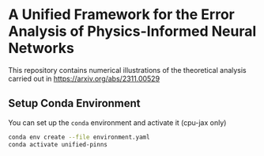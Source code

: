 # A Unified Framework for the Error Analysis of Physics-Informed Neural Networks

This repository contains numerical illustrations of the theoretical analysis carried out in https://arxiv.org/abs/2311.00529

## Setup Conda Environment

You can set up the `conda` environment and activate it (cpu-jax only)

```bash
conda env create --file environment.yaml
conda activate unified-pinns
```
